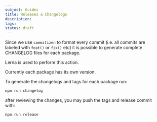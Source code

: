 ```yaml
---
subject: Guides
title: Releases & Changelogs
description:
tags:
status: draft
---
```


<DocHeader props={props}/>

Since we use `commitizen` to format every commit (i.e. all commits are labeled
with `feat()` or `fix()` etc) it is possible to generate complete CHANGELOG
files for each package.

Lerna is used to perform this action.

Currently each package has its own version.

To generate the changelogs and tags for each package run:

```bash
npm run changelog
```

after reviewing the changes, you may push the tags and release commit with:

```bash
npm run release
```
